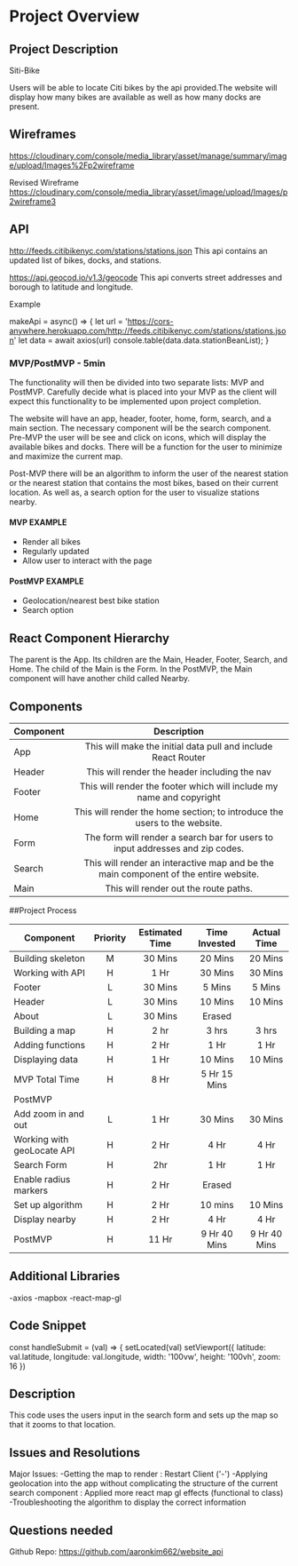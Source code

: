 # Project Overview


## Project Description

Siti-Bike

Users will be able to locate Citi bikes by the api provided.The website will display how many bikes are available as well as how many docks are present.

## Wireframes

https://cloudinary.com/console/media_library/asset/manage/summary/image/upload/Images%2Fp2wireframe

Revised Wireframe
https://cloudinary.com/console/media_library/asset/image/upload/Images/p2wireframe3

## API

http://feeds.citibikenyc.com/stations/stations.json
This api contains an updated list of bikes, docks, and stations.

https://api.geocod.io/v1.3/geocode
This api converts street addresses and borough to latitude and longitude.

Example

makeApi = async() => {
    let url = 'https://cors-anywhere.herokuapp.com/http://feeds.citibikenyc.com/stations/stations.json'
    let data = await axios(url)
    console.table(data.data.stationBeanList);
  }
### MVP/PostMVP - 5min

The functionality will then be divided into two separate lists: MVP and PostMVP.  Carefully decide what is placed into your MVP as the client will expect this functionality to be implemented upon project completion.  

The website will have an app, header, footer, home, form, search, and a main section. The necessary component will be the search component. Pre-MVP the user will be see and click on icons, which will display the available bikes and docks. There will be a function for the user to minimize and maximize the current map.

Post-MVP there will be an algorithm to inform the user of the nearest station or the nearest station that contains the most bikes, based on their current location. As well as, a search option for the user to visualize stations nearby.

#### MVP EXAMPLE
- Render all bikes
- Regularly updated
- Allow user to interact with the page

#### PostMVP EXAMPLE
- Geolocation/nearest best bike station
- Search option

## React Component Hierarchy

The parent is the App. Its children are the Main, Header, Footer, Search, and Home. The child of the Main is the Form. In the PostMVP, the Main component will have another child called Nearby.

## Components

| Component | Description |
| --- | :---: |  
| App | This will make the initial data pull and include React Router|
| Header | This will render the header including the nav |
| Footer | This will render the footer which will include my name and copyright |
| Home | This will render the home section; to introduce the users to the website. |
| Form | The form will render a search bar for users to input addresses and zip codes. |
| Search | This will render an interactive map and be the main component of the entire website. |
| Main | This will render out the route paths. |


##Project Process

| Component | Priority | Estimated Time | Time Invested | Actual Time |
| --- | :---: |  :---: | :---: | :---: |
| Building skeleton | M | 30 Mins | 20 Mins | 20 Mins |
| Working with API | H | 1 Hr | 30 Mins | 30 Mins
| Footer | L | 30 Mins | 5 Mins | 5 Mins |
| Header | L | 30 Mins | 10 Mins | 10 Mins |
| About | L | 30 Mins | Erased | |
| Building a map | H | 2 hr | 3 hrs | 3 hrs |
| Adding functions | H | 2 Hr | 1 Hr | 1 Hr |
| Displaying data | H | 1 Hr | 10 Mins | 10 Mins |
| MVP Total Time | H | 8 Hr | 5 Hr 15 Mins |
| PostMVP | | | |
| Add zoom in and out | L | 1 Hr | 30 Mins | 30 Mins
| Working with geoLocate API | H | 2 Hr | 4 Hr | 4 Hr
| Search Form | H | 2hr | 1 Hr | 1 Hr |
| Enable radius markers | H | 2 Hr | Erased | |
| Set up algorithm | H | 2 Hr | 10 mins | 10 Mins
| Display nearby | H | 2 Hr | 4 Hr | 4 Hr |
| PostMVP | H | 11 Hr | 9 Hr 40 Mins | 9 Hr 40 Mins |


## Additional Libraries
 -axios
 -mapbox
 -react-map-gl

## Code Snippet

const handleSubmit = (val) => {
  setLocated(val)
  setViewport({
    latitude: val.latitude,
    longitude: val.longitude,
    width: '100vw',
    height: '100vh',
    zoom: 16
  })

## Description
  This code uses the users input in the search form and sets up the map so that it zooms to that location.

## Issues and Resolutions

 Major Issues:
 -Getting the map to render : Restart Client ('-')
 -Applying geolocation into the app without complicating the structure of the current search component : Applied more react map gl effects
 (functional to class)
 -Troubleshooting the algorithm to display the correct information

## Questions needed
Github Repo: https://github.com/aaronkim662/website_api